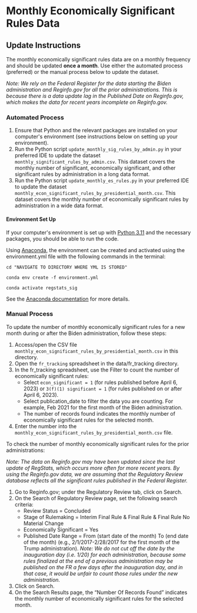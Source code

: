 # Monthly Economically Significant Rules Data

## Update Instructions

The monthly economically significant rules data are on a monthly frequency and should be updated **once a month**. Use either the automated process (preferred) or the manual process below to update the dataset.

*Note: We rely on the Federal Register for the data starting the Biden administration and Reginfo.gov for all the prior administrations. This is because there is a data update lag in the Published Date on Reginfo.gov, which makes the data for recent years incomplete on Reginfo.gov.*

### Automated Process

1. Ensure that Python and the relevant packages are installed on your computer's environment (see instructions below on setting up your environment).
1. Run the Python script `update_monthly_sig_rules_by_admin.py` in your preferred IDE to update the dataset `monthly_significant_rules_by_admin.csv`. This dataset covers the monthly number of significant, economically significant, and other significant rules by administration in a long data format.
1. Run the Python script `update_monthly_es_rules.py` in your preferred IDE to update the dataset `monthly_econ_significant_rules_by_presidential_month.csv`. This dataset covers the monthly number of economically significant rules by administration in a wide data format.

#### Environment Set Up

If your computer's environment is set up with [Python 3.11](https://www.python.org/downloads/) and the necessary packages, you should be able to run the code.

Using [Anaconda](https://www.anaconda.com/products/distribution), the environment can be created and activated using the environment.yml file with the following commands in the terminal:

```{bash}
cd "NAVIGATE TO DIRECTORY WHERE YML IS STORED"

conda env create -f environment.yml

conda activate regstats_sig
```

See the [Anaconda documentation](https://docs.conda.io/projects/conda/en/latest/user-guide/tasks/manage-environments.html) for more details.

### Manual Process
To update the number of monthly economically significant rules for a new month during or after the Biden administration, follow these steps:

1. Access/open the CSV file `monthly_econ_significant_rules_by_presidential_month.csv` in this directory.
1. Open the `fr_tracking` spreadsheet in the data/fr_tracking directory.
1. In the fr_tracking spreadsheet, use the Filter to count the number of economically significant rules:
   - Select `econ_significant = 1` (for rules published before April 6, 2023) or `3(f)(1) significant = 1` (for rules published on or after April 6, 2023).
   - Select publication_date to filter the data you are counting. For example, Feb 2021 for the first month of the Biden administration.
   - The number of records found indicates the monthly number of economically significant rules for the selected month.
1. Enter the number into the `monthly_econ_significant_rules_by_presidential_month.csv` file.

To check the number of monthly economically significant rules for the prior administrations:

*Note: The data on Reginfo.gov may have been updated since the last update of RegStats, which occurs more often for more recent years. By using the Reginfo.gov data, we are assuming that the Regulatory Review database reflects all the significant rules published in the Federal Register.*

1. Go to Reginfo.gov; under the Regulatory Review tab, click on Search.  
1. On the Search of Regulatory Review page, set the following search criteria:  
   - Review Status = Concluded
   - Stage of Rulemaking = Interim Final Rule & Final Rule & Final Rule No Material Change
   - Economically Significant = Yes
   - Published Date Range = From (start date of the month) To (end date of the month) (e.g., 2/1/2017-2/28/2017 for the first month of the Trump administration).
    *Note: We do not cut off the date by the inauguration day (i.e. 1/20) for each administration, because some rules finalized at the end of a previous administration may be published on the FR a few days after the inauguration day, and in that case, it would be unfair to count those rules under the new administration.*  
1. Click on Search.  
1. On the Search Results page, the “Number Of Records Found” indicates the monthly number of economically significant rules for the selected month.
